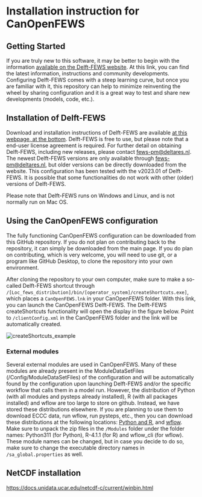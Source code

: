 # Installation instruction for CanOpenFEWS
## Getting Started

If you are truly new to this software, it may be better to begin with the information [available on the Delft-FEWS website](https://oss.deltares.nl/web/delft-fews). At this link, you can find the latest information, instructions and community developments. Configuring Delft-FEWS comes with a steep learning curve, but once you are familiar with it, this repository can help to minimize reinventing the wheel by sharing configuration and it is a great way to test and share new developments (models, code, etc.).

## Installation of Delft-FEWS

Download and installation instructions of Delft-FEWS are available [at this webpage, at the bottom](https://oss.deltares.nl/web/delft-fews/about-delft-fews). Delft-FEWS is free to use, but please note that a end-user license agreement is required. For further detail on obtaining Delft-FEWS, including new releases, please contact fews-pm@deltares.nl. The newest Delft-FEWS versions are only available through fews-pm@deltares.nl, but older versions can be directly downloaded from the website. This configuration has been tested with the v2023.01 of Delft-FEWS. It is possible that some functionalities do not work with other (older) versions of Delft-FEWS.

Please note that Delft-FEWS runs on Windows and Linux, and is not normally run on Mac OS.

## Using the CanOpenFEWS configuration

The fully functioning CanOpenFEWS configuration can be downloaded from this GitHub repository. If you do not plan on contributing back to the repository, it can simply be downloaded from the main page. If you do plan on contributing, which is very welcome, you will need to use git, or a program like GitHub Desktop, to clone the repository into your own environment.

After cloning the repository to your own computer, make sure to make a so-called Delft-FEWS shortcut through `/[Loc_fews_distribution]/bin/[operator_system]/createShortcuts.exe]`, which places a `CanOpenFEWS.lnk` in your CanOpenFEWS folder. With this link, you can launch the CanOpenFEWS Delft-FEWS. The Delft-FEWS createShortcuts functionality will open the display in the figure below. Point to `/clientConfig.xml` in the CanOpenFEWS folder and the link will be automatically created. 

![createShortcuts_example](/Delft-FEWS_Shortcuts.png)


### External modules
Several external modules are used in CanOpenFEWS. Many of these modules are already present in the ModuleDataSetFiles (/Config/ModuleDataSetFiles) of the configuration and will be automatically found by the configuration upon launching Delft-FEWS and/or the specific workflow that calls them in a model run. However, the distribution of Python (with all modules and pysteps already installed), R (with all packages installed) and wflow are too large to store on github. Instead, we have stored these distributions elsewhere. If you are planning to use them to download ECCC data, run wflow, run pysteps, etc., then you can download these distributions at the following locations: [Python and R](https://zenodo.org/doi/10.5281/zenodo.10369454), and [wflow](https://download.deltares.nl/en/wflow). Make sure to unpack the zip files in the `/Modules` folder under the folder names: Python311 (for Python), R-4.1.1 (for R) and wflow_cli (for wflow). These module names can be changed, but in case you decide to do so, make sure to change the executable directory names in `/sa_global.properties` as well.


## NetCDF installation

https://docs.unidata.ucar.edu/netcdf-c/current/winbin.html
